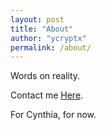 ```yaml
---
layout: post
title: "About"
author: "ycryptx"
permalink: /about/
---
```

Words on reality.

Contact me [Here](mailto:jm5884@nyu.edu).

For Cynthia, for now.
